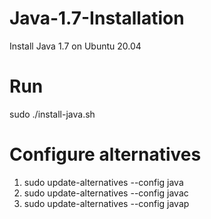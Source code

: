 # Java-1.7-Installation
Install Java 1.7 on Ubuntu 20.04

# Run
sudo ./install-java.sh

# Configure alternatives
1. sudo update-alternatives --config java
2. sudo update-alternatives --config javac
3. sudo update-alternatives --config javap

